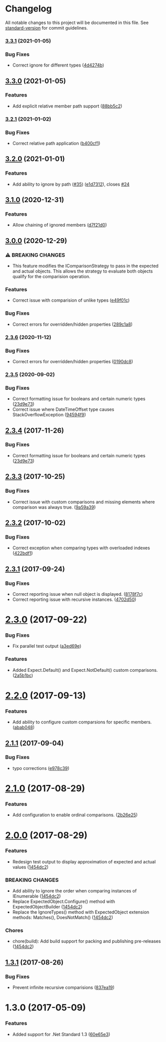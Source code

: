 # Changelog

All notable changes to this project will be documented in this file. See [standard-version](https://github.com/conventional-changelog/standard-version) for commit guidelines.

### [3.3.1](https://github.com/derekgreer/expectedObjects/compare/v3.3.0...v3.3.1) (2021-01-05)


### Bug Fixes

* Correct ignore for different types ([4d4274b](https://github.com/derekgreer/expectedObjects/commit/4d4274bf24c77b9682c54a601e5ae5f611c238b0))

## [3.3.0](https://github.com/derekgreer/expectedObjects/compare/v3.2.1...v3.3.0) (2021-01-05)


### Features

* Add explicit relative member path support ([88bb5c2](https://github.com/derekgreer/expectedObjects/commit/88bb5c288d5596e478934fa84e334e6992912257))

### [3.2.1](https://github.com/derekgreer/expectedObjects/compare/v3.2.0...v3.2.1) (2021-01-02)


### Bug Fixes

* Correct relative path application ([b400cf1](https://github.com/derekgreer/expectedObjects/commit/b400cf1117f55938d7831fdbd68db8036d93c1a6))

## [3.2.0](https://github.com/derekgreer/expectedObjects/compare/v3.1.0...v3.2.0) (2021-01-01)


### Features

* Add ability to ignore by path ([#35](https://github.com/derekgreer/expectedObjects/issues/35)) ([e1d7312](https://github.com/derekgreer/expectedObjects/commit/e1d73120111d8d258ad29d3fff03b7be14a996c6)), closes [#24](https://github.com/derekgreer/expectedObjects/issues/24)

## [3.1.0](https://github.com/derekgreer/expectedObjects/compare/v3.0.0...v3.1.0) (2020-12-31)


### Features

* Allow chaining of ignored members ([d7f21d0](https://github.com/derekgreer/expectedObjects/commit/d7f21d03bad081f75308e450f0628467bc5324b3))

## [3.0.0](https://github.com/derekgreer/expectedObjects/compare/v2.3.5...v3.0.0) (2020-12-29)


### ⚠ BREAKING CHANGES

* This feature modifies the IComparisonStrategy to pass
in the expected and actual objects. This allows the strategy to evaluate
both objects qualify for the comparision operation.

### Features

* Correct issue with comparision of unlike types ([e49f01c](https://github.com/derekgreer/expectedObjects/commit/e49f01ca53a9776c94cd5a418cae3c6bac27a2d1))


### Bug Fixes

* Correct errors for overridden/hidden properties ([289c1a8](https://github.com/derekgreer/expectedObjects/commit/289c1a850446d0c6e77546a9f1eeb18d50f78868))

### [2.3.6](https://github.com/derekgreer/expectedObjects/compare/v2.3.5...v2.3.6) (2020-11-12)


### Bug Fixes

* Correct errors for overridden/hidden properties ([0190dc8](https://github.com/derekgreer/expectedObjects/commit/0190dc8b309636835230a4ae716390037ec34373))

### [2.3.5](https://github.com/derekgreer/expectedObjects/compare/v2.3.3...v2.3.5) (2020-09-02)


### Bug Fixes

* Correct formatting issue for booleans and certain numeric types ([23d9e73](https://github.com/derekgreer/expectedObjects/commit/23d9e739ed47fdfbb630893961c5fdbcdc3206e6))
* Correct issue where DateTimeOffset type causes StackOverflowException ([94594f9](https://github.com/derekgreer/expectedObjects/commit/94594f9899ad4f90db110d8ea1470101326840ef))

<a name="2.3.4"></a>
## [2.3.4](https://github.com/derekgreer/expectedObjects/compare/v2.3.3...v2.3.4) (2017-11-26)


### Bug Fixes

* Correct formatting issue for booleans and certain numeric types ([23d9e73](https://github.com/derekgreer/expectedObjects/commit/23d9e73))



<a name="2.3.3"></a>
## [2.3.3](https://github.com/derekgreer/expectedObjects/compare/v2.3.2...v2.3.3) (2017-10-25)


### Bug Fixes

* Correct issue with custom comparisons and missing elements where comparison was always true. ([9a59a39](https://github.com/derekgreer/expectedObjects/commit/9a59a39))



<a name="2.3.2"></a>
## [2.3.2](https://github.com/derekgreer/expectedObjects/compare/v2.3.1...v2.3.2) (2017-10-02)


### Bug Fixes

* Correct exception when comparing types with overloaded indexes ([422bdf1](https://github.com/derekgreer/expectedObjects/commit/422bdf1))



<a name="2.3.1"></a>
## [2.3.1](https://github.com/derekgreer/expectedObjects/compare/v2.3.0...v2.3.1) (2017-09-24)


### Bug Fixes

* Correct reporting issue when null object is displayed. ([8178f7c](https://github.com/derekgreer/expectedObjects/commit/8178f7c))
* Correct reporting issue with recursive instances. ([4702d50](https://github.com/derekgreer/expectedObjects/commit/4702d50))



<a name="2.3.0"></a>
# [2.3.0](https://github.com/derekgreer/expectedObjects/compare/v2.2.0...v2.3.0) (2017-09-22)


### Bug Fixes

* Fix parallel test output ([a3ed69e](https://github.com/derekgreer/expectedObjects/commit/a3ed69e))


### Features

* Added Expect.Default<T>() and Expect.NotDefault<T>() custom comparisons. ([2a5b1bc](https://github.com/derekgreer/expectedObjects/commit/2a5b1bc))



<a name="2.2.0"></a>
# [2.2.0](https://github.com/derekgreer/expectedObjects/compare/v2.1.1...v2.2.0) (2017-09-13)


### Features

* Add ability to configure custom comparsions for specific members. ([abab048](https://github.com/derekgreer/expectedObjects/commit/abab048))



<a name="2.1.1"></a>
## [2.1.1](https://github.com/derekgreer/expectedObjects/compare/v2.1.0...v2.1.1) (2017-09-04)


### Bug Fixes

* typo corrections ([e978c39](https://github.com/derekgreer/expectedObjects/commit/e978c39))



<a name="2.1.0"></a>
# [2.1.0](https://github.com/derekgreer/expectedObjects/compare/v2.0.0...v2.1.0) (2017-08-29)


### Features

* Add configuration to enable ordinal comparisons. ([2b26e25](https://github.com/derekgreer/expectedObjects/commit/2b26e25))



<a name="2.0.0"></a>
# [2.0.0](https://github.com/derekgreer/expectedObjects/compare/v1.3.1...v2.0.0) (2017-08-29)


### Features

* Redesign test output to display approximation of expected and actual values ([1454dc2](https://github.com/derekgreer/expectedObjects/commit/1454dc2))


### BREAKING CHANGES

* Add ability to ignore the order when comparing instances of IEnumerable ([1454dc2](https://github.com/derekgreer/expectedObjects/commit/1454dc2))
* Replace ExpectedObject.Configure() method with ExpectedObjectBuilder ([1454dc2](https://github.com/derekgreer/expectedObjects/commit/1454dc2))
* Replace the IgnoreTypes() method with ExpectedObject extension methods: Matches(), DoesNotMatch() ([1454dc2](https://github.com/derekgreer/expectedObjects/commit/1454dc2))


### Chores

* chore(build): Add build support for packing and publishing pre-releases ([1454dc2](https://github.com/derekgreer/expectedObjects/commit/1454dc2))



<a name="1.3.1"></a>
## [1.3.1](https://github.com/derekgreer/expectedObjects/compare/v1.3.0...v1.3.1) (2017-08-26)


### Bug Fixes

* Prevent infinite recursive comparisions ([837ea19](https://github.com/derekgreer/expectedObjects/commit/837ea19))



<a name="1.3.0"></a>
# 1.3.0 (2017-05-09)


### Features

* Added support for .Net Standard 1.3 ([60e65e3](https://github.com/derekgreer/expectedObjects/commit/60e65e3))
